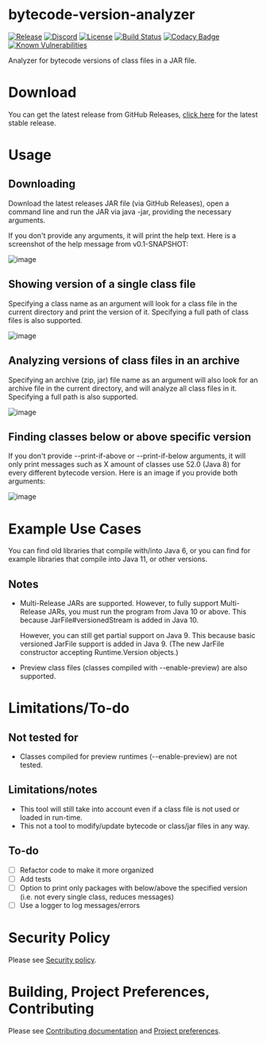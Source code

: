 # bytecode-version-analyzer

[![Release](https://img.shields.io/github/release/LifeMC/bytecode-version-analyzer.svg)](https://github.com/LifeMC/bytecode-version-analyzer/releases)
[![Discord](https://img.shields.io/discord/231814350619410433.svg?label=discord)](https://discord.gg/tmupwqn)
[![License](https://img.shields.io/badge/license-gpl%203.0-brightgreen.svg)](https://opensource.org/licenses/GPL-3.0)
[![Build Status](https://github.com/LifeMC/bytecode-version-analyzer/workflows/Java%20CI/badge.svg)](https://github.com/LifeMC/bytecode-version-analyzer/actions)
[![Codacy Badge](https://api.codacy.com/project/badge/Grade/42c5db206def479d8b31f8430203034f)](https://app.codacy.com/app/LifeMC/bytecode-version-analyzer?utm_source=github.com&utm_medium=referral&utm_content=LifeMC/bytecode-version-analyzer&utm_campaign=Badge_Grade_Dashboard)
[![Known Vulnerabilities](https://snyk.io//test/github/LifeMC/bytecode-version-analyzer/badge.svg?targetFile=pom.xml)](https://snyk.io//test/github/LifeMC/bytecode-version-analyzer?targetFile=pom.xml)

Analyzer for bytecode versions of class files in a JAR file.

# Download

You can get the latest release from GitHub
Releases, [click here](https://github.com/LifeMC/bytecode-version-analyzer/releases/latest/) for the latest stable
release.

# Usage

## Downloading

Download the latest releases JAR file (via GitHub Releases), open a command line and run the JAR via java -jar,
providing the necessary arguments.

If you don't provide any arguments, it will print the help text. Here is a screenshot of the help message from
v0.1-SNAPSHOT:

![image](https://user-images.githubusercontent.com/24778409/107349625-7d71f580-6ad9-11eb-8856-1a87809e2d62.png)

## Showing version of a single class file

Specifying a class name as an argument will look for a class file in the current directory and print the version of it.
Specifying a full path of class files is also supported.

![image](https://user-images.githubusercontent.com/24778409/107349723-9bd7f100-6ad9-11eb-811a-3f826094700b.png)

## Analyzing versions of class files in an archive

Specifying an archive (zip, jar) file name as an argument will also look for an archive file in the current directory,
and will analyze all class files in it. Specifying a full path is also supported.

![image](https://user-images.githubusercontent.com/24778409/107349858-c6c24500-6ad9-11eb-9cdb-5b8df740c41f.png)

## Finding classes below or above specific version

If you don't provide --print-if-above or --print-if-below arguments, it will only print messages such as X amount of
classes use 52.0 (Java 8) for every different bytecode version. Here is an image if you provide both arguments:

![image](https://user-images.githubusercontent.com/24778409/107349967-e78a9a80-6ad9-11eb-8577-602ec6ceba4c.png)

# Example Use Cases

You can find old libraries that compile with/into Java 6, or you can find for example libraries that compile into Java
11, or other versions.

## Notes

- Multi-Release JARs are supported. However, to fully support Multi-Release JARs, you must run the program from Java 10
  or above. This because JarFile#versionedStream is added in Java 10.

  However, you can still get partial support on Java 9. This because basic versioned JarFile support is added in Java
    9. (The new JarFile constructor accepting Runtime.Version objects.)

- Preview class files (classes compiled with --enable-preview) are also supported.

# Limitations/To-do

## Not tested for

- Classes compiled for preview runtimes (--enable-preview) are not tested.

## Limitations/notes

- This tool will still take into account even if a class file is not used or loaded in run-time.
- This not a tool to modify/update bytecode or class/jar files in any way.

## To-do

- [ ] Refactor code to make it more organized
- [ ] Add tests
- [ ] Option to print only packages with below/above the specified version (i.e. not every single class, reduces
  messages)
- [ ] Use a logger to log messages/errors

# Security Policy

Please see [Security policy](https://github.com/LifeMC/bytecode-version-analyzer/blob/main/.github/SECURITY.md).

# Building, Project Preferences, Contributing

Please
see [Contributing documentation](https://github.com/LifeMC/bytecode-version-analyzer/blob/main/.github/CONTRIBUTING.md)
and [Project preferences](https://github.com/LifeMC/bytecode-version-analyzer/blob/main/.github/PROJECT_PREFERENCES.md).
